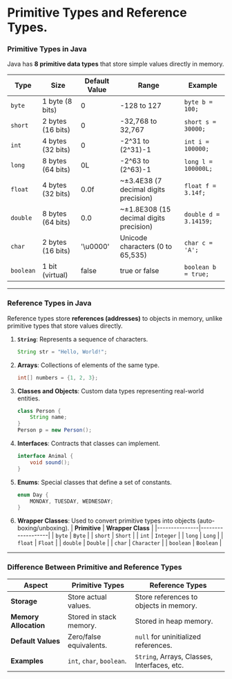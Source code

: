 # Primitive Types and Reference Types.

### **Primitive Types in Java**  
Java has **8 primitive data types** that store simple values directly in memory.

| **Type**   | **Size**       | **Default Value** | **Range**                                | **Example**             |
|------------|----------------|-------------------|------------------------------------------|-------------------------|
| `byte`     | 1 byte (8 bits) | 0                 | -128 to 127                              | `byte b = 100;`         |
| `short`    | 2 bytes (16 bits) | 0               | -32,768 to 32,767                        | `short s = 30000;`      |
| `int`      | 4 bytes (32 bits) | 0               | -2^31 to (2^31)-1                        | `int i = 100000;`       |
| `long`     | 8 bytes (64 bits) | 0L              | -2^63 to (2^63)-1                        | `long l = 100000L;`     |
| `float`    | 4 bytes (32 bits) | 0.0f            | ~±3.4E38 (7 decimal digits precision)    | `float f = 3.14f;`      |
| `double`   | 8 bytes (64 bits) | 0.0             | ~±1.8E308 (15 decimal digits precision) | `double d = 3.14159;`   |
| `char`     | 2 bytes (16 bits) | '\u0000'        | Unicode characters (0 to 65,535)         | `char c = 'A';`         |
| `boolean`  | 1 bit (virtual)   | false           | true or false                           | `boolean b = true;`     |

---

### **Reference Types in Java**  
Reference types store **references (addresses)** to objects in memory, unlike primitive types that store values directly.

1. **`String`**:  Represents a sequence of characters.
   ```java
   String str = "Hello, World!";
   ```

2. **Arrays**:  Collections of elements of the same type.
   ```java
   int[] numbers = {1, 2, 3};
   ```

3. **Classes and Objects**:  Custom data types representing real-world entities.
   ```java
   class Person {
       String name;
   }
   Person p = new Person();
   ```

4. **Interfaces**:  Contracts that classes can implement.
   ```java
   interface Animal {
       void sound();
   }
   ```

5. **Enums**:  Special classes that define a set of constants.
   ```java
   enum Day {
       MONDAY, TUESDAY, WEDNESDAY;
   }
   ```

6. **Wrapper Classes**:  Used to convert primitive types into objects (auto-boxing/unboxing).
   | **Primitive** | **Wrapper Class** |
   |---------------|-------------------|
   | `byte`        | `Byte`            |
   | `short`       | `Short`           |
   | `int`         | `Integer`         |
   | `long`        | `Long`            |
   | `float`       | `Float`           |
   | `double`      | `Double`          |
   | `char`        | `Character`       |
   | `boolean`     | `Boolean`         |

---

### **Difference Between Primitive and Reference Types**  

| **Aspect**           | **Primitive Types**                         | **Reference Types**                            |
|----------------------|----------------------------------------------|-----------------------------------------------|
| **Storage**          | Store actual values.                        | Store references to objects in memory.       |
| **Memory Allocation**| Stored in stack memory.                     | Stored in heap memory.                       |
| **Default Values**   | Zero/false equivalents.                     | `null` for uninitialized references.         |
| **Examples**         | `int`, `char`, `boolean`.                   | `String`, Arrays, Classes, Interfaces, etc.  |